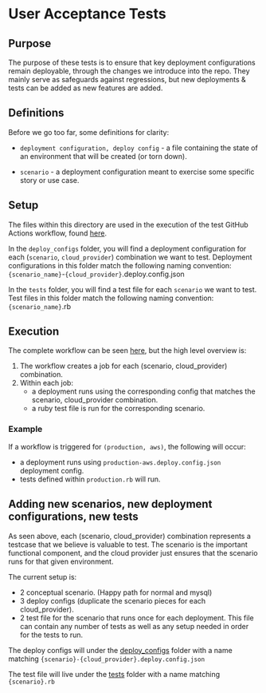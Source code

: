 # User Acceptance Tests

## Purpose

The purpose of these tests is to ensure that key deployment configurations remain deployable, through the changes we introduce into the repo. They mainly serve as safeguards against regressions, but new deployments & tests can be added as new features are added.

## Definitions

Before we go too far, some definitions for clarity:

* `deployment configuration, deploy config` - a file containing the state of an environment that will be created (or torn down).

* `scenario` - a deployment configuration meant to exercise some specific story or use case.

## Setup

The files within this directory are used in the execution of the test GitHub Actions workflow, found [here](../.github/workflows/deployment_tests.yml).

In the `deploy_configs` folder, you will find a deployment configuration for each (`scenario`, `cloud_provider`) combination we want to test. Deployment configurations in this folder match the following naming convention: `{scenario_name}`-`{cloud_provider}`.deploy.config.json

In the `tests` folder, you will find a test file for each `scenario` we want to test. Test files in this folder match the following naming convention: `{scenario_name}`.rb

## Execution

The complete workflow can be seen [here](../.github/workflows/deployment_tests.yml), but the high level overview is:

1. The workflow creates a job for each (scenario, cloud_provider) combination.
2. Within each job:
    * a deployment runs using the corresponding config that matches the scenario, cloud_provider combination.
    * a ruby test file is run for the corresponding scenario.

### Example

If a workflow is triggered for `(production, aws)`, the following will occur:

* a deployment runs using `production-aws.deploy.config.json` deployment config.
* tests defined within `production.rb` will run.

## Adding new scenarios, new deployment configurations, new tests

As seen above, each (scenario, cloud_provider) combination represents a testcase that we believe is valuable to test. The scenario is the important functional component, and the cloud provider just ensures that the scenario runs for that given environment.

The current setup is:

* 2 conceptual scenario. (Happy path for normal and mysql)
* 3 deploy configs (duplicate the scenario pieces for each cloud_provider).
* 2 test file for the scenario that runs once for each deployment. This file can contain any number of tests as well as any setup needed in order for the tests to run.

The deploy configs will under the [deploy_configs](./deploy_configs) folder with a name matching `{scenario}-{cloud_provider}.deploy.config.json`

The test file will live under the [tests](./tests) folder with a name matching `{scenario}.rb`

